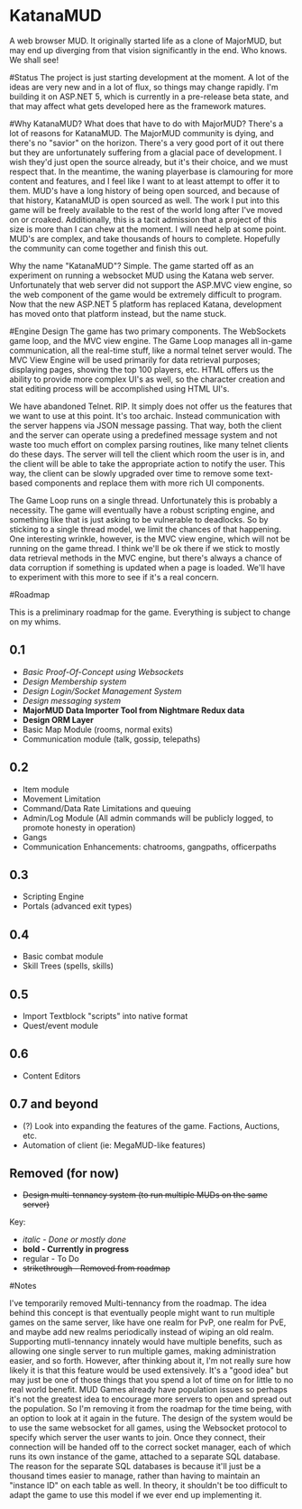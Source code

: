 # KatanaMUD
A web browser MUD. It originally started life as a clone of MajorMUD, but may end up diverging from that vision significantly in the end. Who knows. We shall see!


#Status
The project is just starting development at the moment. A lot of the ideas are very new and in a lot of flux, so things may change rapidly. I'm building it on ASP.NET 5, which is currently in a pre-release beta state, and that may affect what gets developed here as the framework matures.

#Why KatanaMUD? What does that have to do with MajorMUD?
There's a lot of reasons for KatanaMUD. The MajorMUD community is dying, and there's no "savior" on the horizon. There's a very good port of it out there but they are unfortunately suffering from a glacial pace of development. I wish they'd just open the source already, but it's their choice, and we must respect that. In the meantime, the waning playerbase is clamouring for more content and features, and I feel like I want to at least attempt to offer it to them. MUD's have a long history of being open sourced, and because of that history, KatanaMUD is open sourced as well. The work I put into this game will be freely available to the rest of the world long after I've moved on or croaked. Additionally, this is a tacit admission that a project of this size is more than I can chew at the moment. I will need help at some point. MUD's are complex, and take thousands of hours to complete. Hopefully the community can come together and finish this out.

Why the name "KatanaMUD"? Simple. The game started off as an experiment on running a websocket MUD using the Katana web server. Unfortunately that web server did not support the ASP.MVC view engine, so the web component of the game would be extremely difficult to program. Now that the new ASP.NET 5 platform has replaced Katana, development has moved onto that platform instead, but the name stuck. 

#Engine Design
The game has two primary components. The WebSockets game loop, and the MVC view engine. The Game Loop manages all in-game communication, all the real-time stuff, like a normal telnet server would. The MVC View Engine will be used primarily for data retrieval purposes; displaying pages, showing the top 100 players, etc. HTML offers us the ability to provide more complex UI's as well, so the character creation and stat editing process will be accomplished using HTML UI's. 

We have abandoned Telnet. RIP. It simply does not offer us the features that we want to use at this point. It's too archaic. Instead communication with the server happens via JSON message passing. That way, both the client and the server can operate using a predefined message system and not waste too much effort on complex parsing routines, like many telnet clients do these days. The server will tell the client which room the user is in, and the client will be able to take the appropriate action to notify the user. This way, the client can be slowly upgraded over time to remove some text-based components and replace them with more rich UI components.

The Game Loop runs on a single thread. Unfortunately this is probably a necessity. The game will eventually have a robust scripting engine, and something like that is just asking to be vulnerable to deadlocks. So by sticking to a single thread model, we limit the chances of that happening. One interesting wrinkle, however, is the MVC view engine, which will not be running on the game thread. I think we'll be ok there if we stick to mostly data retrieval methods in the MVC engine, but there's always a chance of data corruption if something is updated when a page is loaded. We'll have to experiment with this more to see if it's a real concern.

#Roadmap

This is a preliminary roadmap for the game. Everything is subject to change on my whims.

## 0.1
* *Basic Proof-Of-Concept using Websockets*
* *Design Membership system*
* *Design Login/Socket Management System*
* *Design messaging system*
* **MajorMUD Data Importer Tool from Nightmare Redux data**
* **Design ORM Layer**
* Basic Map Module (rooms, normal exits)
* Communication module (talk, gossip, telepaths)

## 0.2

* Item module
* Movement Limitation
* Command/Data Rate Limitations and queuing
* Admin/Log Module (All admin commands will be publicly logged, to promote honesty in operation)
* Gangs
* Communication Enhancements: chatrooms, gangpaths, officerpaths

## 0.3

* Scripting Engine
* Portals (advanced exit types)

## 0.4

* Basic combat module
* Skill Trees (spells, skills)

## 0.5

* Import Textblock "scripts" into native format
* Quest/event module

## 0.6 

* Content Editors

## 0.7 and beyond

* (?) Look into expanding the features of the game. Factions, Auctions, etc.
* Automation of client (ie: MegaMUD-like features)

## Removed (for now)

* ~~Design multi-tennancy system (to run multiple MUDs on the same server)~~

Key: 
* *italic - Done or mostly done*
* **bold - Currently in progress**
* regular - To Do
* ~~strikethrough - Removed from roadmap~~

#Notes

I've temporarily removed Multi-tennancy from the roadmap. The idea behind this concept is that eventually people might want to run multiple games on the same server, like have one realm for PvP, one realm for PvE, and maybe add new realms periodically instead of wiping an old realm. Supporting mutli-tennancy innately would have multiple benefits, such as allowing one single server to run multiple games, making administration easier, and so forth. However, after thinking about it, I'm not really sure how likely it is that this feature would be used extensively. It's a "good idea" but may just be one of those things that you spend a lot of time on for little to no real world benefit. MUD Games already have population issues so perhaps it's not the greatest idea to encourage more servers to open and spread out the population. So I'm removing it from the roadmap for the time being, with an option to look at it again in the future. The design of the system would be to use the same websocket for all games, using the Websocket protocol to specify which server the user wants to join. Once they connect, their connection will be handed off to the correct socket manager, each of which runs its own instance of the game, attached to a separate SQL database. The reason for the separate SQL databases is because it'll just be a thousand times easier to manage, rather than having to maintain an "instance ID" on each table as well. In theory, it shouldn't be too difficult to adapt the game to use this model if we ever end up implementing it. 

